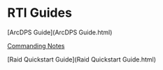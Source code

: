 # RTI Guides

[ArcDPS Guide](ArcDPS Guide.html)

[Commanding Notes](Commanding.html)

[Raid Quickstart Guide](Raid Quickstart Guide.html)

